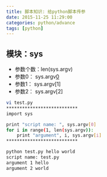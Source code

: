 ```yaml
---
title: 脚本知识: 给python脚本传参
date: 2015-11-25 11:29:00
categories: python/advance
tags: [python]
---
```


## 模块：sys
- 参数个数：len(sys.argv)
- 参数0：     sys.argv[0](脚本本身)
- 参数1：     sys.argv[1]
- 参数2：     sys.argv[2]

``` bash
vi test.py
***************************
import sys

print "script name: ", sys.argv[0]
for i in range(1, len(sys.argv)):
    print "argument", i, sys.argv[i]
***************************

python test.py hello world
script name: test.py
argument 1 hello
argument 2 world
```
